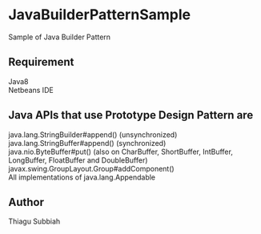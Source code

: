 # JavaBuilderPatternSample
Sample of Java Builder Pattern

Requirement
-----------
Java8  
Netbeans IDE  


Java APIs that use Prototype Design Pattern are
-----------------------------------------
java.lang.StringBuilder#append() (unsynchronized)  
java.lang.StringBuffer#append() (synchronized)  
java.nio.ByteBuffer#put() (also on CharBuffer, ShortBuffer, IntBuffer, LongBuffer, FloatBuffer and DoubleBuffer)  
javax.swing.GroupLayout.Group#addComponent()  
All implementations of java.lang.Appendable  

Author
------
Thiagu Subbiah  

